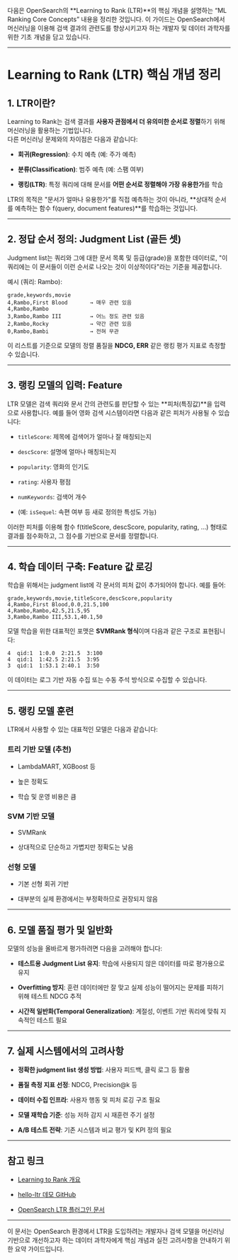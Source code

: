 다음은 OpenSearch의 **Learning to Rank (LTR)**의 핵심 개념을 설명하는 “ML Ranking Core Concepts” 내용을 정리한 것입니다. 이 가이드는 OpenSearch에서 머신러닝을 이용해 검색 결과의 관련도를 향상시키고자 하는 개발자 및 데이터 과학자를 위한 기초 개념을 담고 있습니다.

---

# Learning to Rank (LTR) 핵심 개념 정리

## 1. LTR이란?

Learning to Rank는 검색 결과를 **사용자 관점에서 더 유의미한 순서로 정렬**하기 위해 머신러닝을 활용하는 기법입니다.  
다른 머신러닝 문제와의 차이점은 다음과 같습니다:

- **회귀(Regression)**: 수치 예측 (예: 주가 예측)
    
- **분류(Classification)**: 범주 예측 (예: 스팸 여부)
    
- **랭킹(LTR)**: 특정 쿼리에 대해 문서를 **어떤 순서로 정렬해야 가장 유용한가**를 학습
    

LTR의 목적은 "문서가 얼마나 유용한가"를 직접 예측하는 것이 아니라, **상대적 순서를 예측하는 함수 f(query, document features)**를 학습하는 것입니다.

---

## 2. 정답 순서 정의: Judgment List (골든 셋)

Judgment list는 쿼리와 그에 대한 문서 목록 및 등급(grade)을 포함한 데이터로, "이 쿼리에는 이 문서들이 이런 순서로 나오는 것이 이상적이다"라는 기준을 제공합니다.

예시 (쿼리: Rambo):

```
grade,keywords,movie
4,Rambo,First Blood       → 매우 관련 있음
4,Rambo,Rambo
3,Rambo,Rambo III         → 어느 정도 관련 있음
2,Rambo,Rocky             → 약간 관련 있음
0,Rambo,Bambi             → 전혀 무관
```

이 리스트를 기준으로 모델의 정렬 품질을 **NDCG, ERR** 같은 랭킹 평가 지표로 측정할 수 있습니다.

---

## 3. 랭킹 모델의 입력: Feature

LTR 모델은 검색 쿼리와 문서 간의 관련도를 판단할 수 있는 **피처(특징값)**을 입력으로 사용합니다. 예를 들어 영화 검색 시스템이라면 다음과 같은 피처가 사용될 수 있습니다:

- `titleScore`: 제목에 검색어가 얼마나 잘 매칭되는지
    
- `descScore`: 설명에 얼마나 매칭되는지
    
- `popularity`: 영화의 인기도
    
- `rating`: 사용자 평점
    
- `numKeywords`: 검색어 개수
    
- (예: `isSequel`: 속편 여부 등 새로 정의한 특성도 가능)
    

이러한 피처를 이용해 함수 f(titleScore, descScore, popularity, rating, ...) 형태로 결과를 점수화하고, 그 점수를 기반으로 문서를 정렬합니다.

---

## 4. 학습 데이터 구축: Feature 값 로깅

학습을 위해서는 judgment list에 각 문서의 피처 값이 추가되어야 합니다. 예를 들어:

```
grade,keywords,movie,titleScore,descScore,popularity
4,Rambo,First Blood,0.0,21.5,100
4,Rambo,Rambo,42.5,21.5,95
3,Rambo,Rambo III,53.1,40.1,50
```

모델 학습을 위한 대표적인 포맷은 **SVMRank 형식**이며 다음과 같은 구조로 표현됩니다:

```
4  qid:1  1:0.0  2:21.5  3:100
4  qid:1  1:42.5 2:21.5  3:95
3  qid:1  1:53.1 2:40.1  3:50
```

이 데이터는 로그 기반 자동 수집 또는 수동 주석 방식으로 수집할 수 있습니다.

---

## 5. 랭킹 모델 훈련

LTR에서 사용할 수 있는 대표적인 모델은 다음과 같습니다:

### 트리 기반 모델 (추천)

- LambdaMART, XGBoost 등
    
- 높은 정확도
    
- 학습 및 운영 비용은 큼
    

### SVM 기반 모델

- SVMRank
    
- 상대적으로 단순하고 가볍지만 정확도는 낮음
    

### 선형 모델

- 기본 선형 회귀 기반
    
- 대부분의 실제 환경에서는 부정확하므로 권장되지 않음
    

---

## 6. 모델 품질 평가 및 일반화

모델의 성능을 올바르게 평가하려면 다음을 고려해야 합니다:

- **테스트용 Judgment List 유지**: 학습에 사용되지 않은 데이터를 따로 평가용으로 유지
    
- **Overfitting 방지**: 훈련 데이터에만 잘 맞고 실제 성능이 떨어지는 문제를 피하기 위해 테스트 NDCG 추적
    
- **시간적 일반화(Temporal Generalization)**: 계절성, 이벤트 기반 쿼리에 맞춰 지속적인 테스트 필요
    

---

## 7. 실제 시스템에서의 고려사항

- **정확한 judgment list 생성 방법**: 사용자 피드백, 클릭 로그 등 활용
    
- **품질 측정 지표 선정**: NDCG, Precision@k 등
    
- **데이터 수집 인프라**: 사용자 행동 및 피처 로깅 구조 필요
    
- **모델 재학습 기준**: 성능 저하 감지 시 재훈련 주기 설정
    
- **A/B 테스트 전략**: 기존 시스템과 비교 평가 및 KPI 정의 필요
    

---

## 참고 링크

- [Learning to Rank 개요](https://opensearch.org/docs/latest/search-plugins/learning-to-rank/core-concepts/)
    
- [hello-ltr 데모 GitHub](https://github.com/o19s/hello-ltr)
    
- [OpenSearch LTR 플러그인 문서](https://opensearch.org/docs/latest/search-plugins/learning-to-rank/)
    

---

이 문서는 OpenSearch 환경에서 LTR을 도입하려는 개발자나 검색 모델을 머신러닝 기반으로 개선하고자 하는 데이터 과학자에게 핵심 개념과 실전 고려사항을 안내하기 위한 요약 가이드입니다.